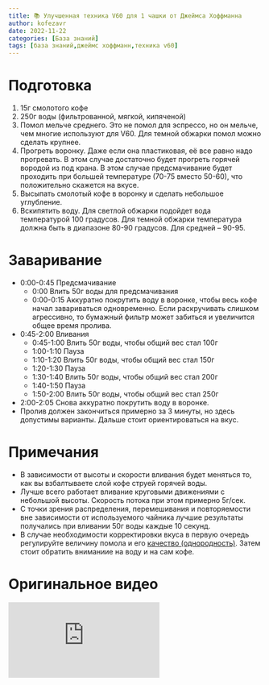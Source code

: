 ```yaml
---
title: 📚 Улучшенная техника V60 для 1 чашки от Джеймса Хоффманна
author: kofezavr
date: 2022-11-22
categories: [База знаний]
tags: [база знаний,джеймс хоффманн,техника v60]
--- 
```

# Подготовка
1. 15г смолотого кофе
2. 250г воды (фильтрованной, мягкой, кипяченой)
3. Помол мельче среднего. Это не помол для эспрессо, но он мельче, чем многие используют для V60. Для темной обжарки помол можно сделать крупнее.
4. Прогреть воронку. Даже если она пластиковая, её все равно надо прогревать. В этом случае достаточно будет прогреть горячей вородой из под крана. В этом случае предсмачивание будет проходить при большей температуре (70-75 вместо 50-60), что положительно скажется на вкусе.
5. Высыпать смолотый кофе в воронку и сделать небольшое углубление.
6. Вскипятить воду. Для светлой обжарки подойдет вода температурой 100 градусов. Для темной обжарки температура должна быть в диапазоне 80-90 градусов. Для средней – 90-95.

# Заваривание
- 0:00-0:45 Предсмачивание 
	- 0:00 Влить 50г воды для предсмачивания 
	- 0:00-0:15 Аккуратно покрутить воду в воронке, чтобы весь кофе начал завариваться одновременно. Если раскручивать слишком агрессивно, то бумажный фильтр может забиться и увеличится общее время пролива.
- 0:45-2:00 Вливания
	- 0:45-1:00 Влить 50г воды, чтобы общий вес стал 100г
	- 1:00-1:10 Пауза 
	- 1:10-1:20 Влить 50г воды, чтобы общий вес стал 150г
	- 1:20-1:30 Пауза 
	- 1:30-1:40 Влить 50г воды, чтобы общий вес стал 200г
	- 1:40-1:50 Пауза 
	- 1:50-2:00 Влить 50г воды, чтобы общий вес стал 250г
- 2:00-2:05 Снова аккуратно покрутить воду в воронке. 
- Пролив должен закончиться примерно за 3 минуты, но здесь допустимы варианты. Дальше стоит ориентироваться на вкус.

# Примечания
- В зависимости от высоты и скорости вливания будет меняться то, как вы взбалтываете слой кофе струей горячей воды.
- Лучше всего работает вливание круговыми движениями с небольшой высоты. Скорость потока при этом примерно 5г/сек.
- С точки зрения распределения, перемешивания и повторяемости вне зависимости от используемого чайника лучшие результаты получались при вливании 50г воды каждые 10 секунд.
- В случае необходимости корректировки вкуса в первую очередь регулируйте величину помола и его [качество (однородность)](https://kofezavr.ru/posts/2021/09/26/как-помол-клияет-на-вкус). Затем стоит обратить вниманиие на воду и на сам кофе.

# Оригинальное видео
<p><div class="youtube-wrapper"><iframe src="https://www.youtube.com/embed/1oB1oDrDkHM" title="YouTube video player" frameborder="0" allow="accelerometer; autoplay; clipboard-write; encrypted-media; gyroscope; picture-in-picture" allowfullscreen></iframe></div></p>
